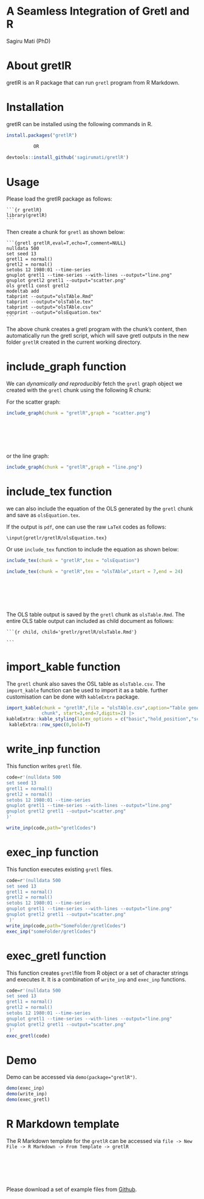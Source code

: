 A Seamless Integration of Gretl and R
================
Sagiru Mati (PhD)

# About gretlR

gretlR is an R package that can run `gretl` program from R Markdown.

# Installation

gretlR can be installed using the following commands in R.

``` r
install.packages("gretlR")

          OR
          
devtools::install_github('sagirumati/gretlR')
```

# Usage

Please load the gretlR package as follows:

    ```{r gretlR}                                                             
    library(gretlR)
    ```

Then create a chunk for `gretl` as shown below:

    ```{gretl gretlR,eval=T,echo=T,comment=NULL} 
    nulldata 500
    set seed 13
    gretl1 = normal()
    gretl2 = normal()
    setobs 12 1980:01 --time-series
    gnuplot gretl1 --time-series --with-lines --output="line.png"
    gnuplot gretl2 gretl1 --output="scatter.png"
    ols gretl1 const gretl2
    modeltab add
    tabprint --output="olsTAble.Rmd"
    tabprint --output="olsTable.tex"
    tabprint --output="olsTAble.csv"
    eqnprint --output="olsEquation.tex"
    ```  

The above chunk creates a gretl program with the chunk’s content, then
automatically run the gretl script, which will save gretl outputs in the
new folder `gretlR` created in the current working directory.

# include_graph function

We can *dynamically and reproducibly* fetch the `gretl` graph object we
created with the `gretl` chunk using the following R chunk:

For the scatter graph:

``` r
include_graph(chunk = "gretlR",graph = "scatter.png")
```

<br><br><br><br>

or the line graph:

``` r
include_graph(chunk = "gretlR",graph = "line.png")
```

# include_tex function

we can also include the equation of the OLS generated by the `gretl`
chunk and save as `olsEquation.tex`.

If the output is `pdf`, one can use the raw `LaTeX` codes as follows:

`\input{gretlr/gretlR/olsEquation.tex}`

Or use `include_tex` function to include the equation as shown below:

``` r
include_tex(chunk = "gretlR",tex = "olsEquation")
```

``` r
include_tex(chunk = "gretlR",tex = "olsTAble",start = 7,end = 24)
```

<br><br><br><br>

The OLS table output is saved by the `gretl` chunk as `olsTable.Rmd`.
The entire OLS table output can included as child document as follows:

    ```{r child, child='gretlr/gretlR/olsTable.Rmd'} 

    ```

# import_kable function

The `gretl` chunk also saves the OSL table as `olsTable.csv`. The
`import_kable` function can be used to import it as a table. further
customisation can be done with `kableExtra` package.

``` r
import_kable(chunk = "gretlR",file = "olsTAble.csv",caption="Table generated from gretl 
             chunk", start=3,end=7,digits=2) |> 
kableExtra::kable_styling(latex_options = c("basic","hold_position","scale_down")) |> 
 kableExtra::row_spec(0,bold=T)
```

# write_inp function

This function writes `gretl` file.

``` r
code=r'(nulldata 500
set seed 13
gretl1 = normal()
gretl2 = normal()
setobs 12 1980:01 --time-series
gnuplot gretl1 --time-series --with-lines --output="line.png"
gnuplot gretl2 gretl1 --output="scatter.png"
)'

write_inp(code,path="gretlCodes")
```

# exec_inp function

This function executes existing `gretl` files.

``` r
code=r'(nulldata 500
set seed 13
gretl1 = normal()
gretl2 = normal()
setobs 12 1980:01 --time-series
gnuplot gretl1 --time-series --with-lines --output="line.png"
gnuplot gretl2 gretl1 --output="scatter.png"
 )'
write_inp(code,path="SomeFolder/gretlCodes")
exec_inp("someFolder/gretlCodes")
```

# exec_gretl function

This function creates `gretl`file from R object or a set of character
strings and executes it. It is a combination of `write_inp` and
`exec_inp` functions.

``` r
code=r'(nulldata 500
set seed 13
gretl1 = normal()
gretl2 = normal()
setobs 12 1980:01 --time-series
gnuplot gretl1 --time-series --with-lines --output="line.png"
gnuplot gretl2 gretl1 --output="scatter.png"
 )'
exec_gretl(code)
```

# Demo

Demo can be accessed via `demo(package="gretlR")`.

``` r
demo(exec_inp) 
demo(write_inp)
demo(exec_gretl)
```

# R Markdown template

The R Markdown template for the `gretlR` can be accessed via
`file -> New File -> R Markdown -> From Template -> gretlR`

<br><br><br><br>

Please download a set of example files from
[Github](https://github.com/sagirumati/gretlR/tree/master/inst/examples/).
